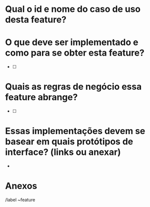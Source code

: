 # Qual o id e nome do caso de uso desta feature?



# O que deve ser implementado e como para se obter esta feature?
* [ ]  



# Quais as regras de negócio essa feature abrange?
* [ ]  



# Essas implementações devem se basear em quais protótipos de interface? (links ou anexar)
*  

# Anexos


/label ~feature
